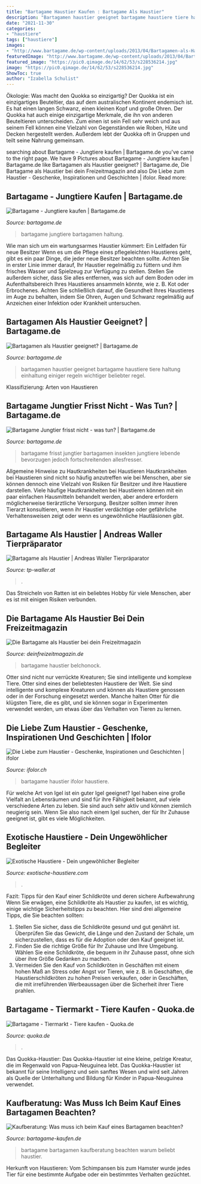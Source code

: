 ```yaml
---
title: "Bartagame Haustier Kaufen : Bartagame Als Haustier"
description: "Bartagamen haustier geeignet bartagame haustiere tiere haltung einhaltung einiger regeln wichtiger beliebter regel"
date: "2021-11-30"
categories:
- "haustiere"
tags: ["haustiere"]
images:
- "http://www.bartagame.de/wp-content/uploads/2013/04/Bartagamen-als-Haustier-geeignet.png"
featuredImage: "http://www.bartagame.de/wp-content/uploads/2013/04/Bartagamen-als-Haustier-geeignet.png"
featured_image: "https://pic0.qimage.de/14/62/53/s228536214.jpg"
image: "https://pic0.qimage.de/14/62/53/s228536214.jpg"
ShowToc: true
author: "Izabella Schulist"
---
```



Ökologie: Was macht den Quokka so einzigartig?
Der Quokka ist ein einzigartiges Beuteltier, das auf dem australischen Kontinent endemisch ist. Es hat einen langen Schwanz, einen kleinen Kopf und große Ohren. Der Quokka hat auch einige einzigartige Merkmale, die ihn von anderen Beuteltieren unterscheiden. Zum einen ist sein Fell sehr weich und aus seinem Fell können eine Vielzahl von Gegenständen wie Roben, Hüte und Decken hergestellt werden. Außerdem lebt der Quokka oft in Gruppen und teilt seine Nahrung gemeinsam.

	

		
searching about Bartagame - Jungtiere kaufen | Bartagame.de you've came to the right page. We have 9 Pictures about Bartagame - Jungtiere kaufen | Bartagame.de like Bartagamen als Haustier geeignet? | Bartagame.de, Die Bartagame als Haustier bei dein Freizeitmagazin and also Die Liebe zum Haustier - Geschenke, Inspirationen und Geschichten | ifolor. Read more:
		
    
## Bartagame - Jungtiere Kaufen | Bartagame.de

<img loading=lazy src="https://www.bartagame.de/wp-content/uploads/2013/05/Bartagame-Jungtiere-kaufen.jpg" onerror="this.onerror=null;this.src='https://tse1.mm.bing.net/th?id=OIP.5vl8vqDqxLYeyUmCoKYJpQHaLH&amp;pid=15.1';" alt="Bartagame - Jungtiere kaufen | Bartagame.de">

_Source: bartagame.de_

>bartagame jungtiere bartagamen haltung. 

	

Wie man sich um ein wartungsarmes Haustier kümmert: Ein Leitfaden für neue Besitzer
Wenn es um die Pflege eines pflegeleichten Haustieres geht, gibt es ein paar Dinge, die jeder neue Besitzer beachten sollte. Achten Sie in erster Linie immer darauf, Ihr Haustier regelmäßig zu füttern und ihm frisches Wasser und Spielzeug zur Verfügung zu stellen. Stellen Sie außerdem sicher, dass Sie alles entfernen, was sich auf dem Boden oder im Aufenthaltsbereich Ihres Haustieres ansammeln könnte, wie z. B. Kot oder Erbrochenes. Achten Sie schließlich darauf, die Gesundheit Ihres Haustieres im Auge zu behalten, indem Sie Ohren, Augen und Schwanz regelmäßig auf Anzeichen einer Infektion oder Krankheit untersuchen.

    
## Bartagamen Als Haustier Geeignet? | Bartagame.de

<img loading=lazy src="http://www.bartagame.de/wp-content/uploads/2013/04/Bartagamen-als-Haustier-geeignet.png" onerror="this.onerror=null;this.src='https://tse4.mm.bing.net/th?id=OIP.zkrDE6FFEmjirzunZR0WBwHaFD&amp;pid=15.1';" alt="Bartagamen als Haustier geeignet? | Bartagame.de">

_Source: bartagame.de_

>bartagamen haustier geeignet bartagame haustiere tiere haltung einhaltung einiger regeln wichtiger beliebter regel. 

	

Klassifizierung: Arten von Haustieren

    
## Bartagame Jungtier Frisst Nicht - Was Tun? | Bartagame.de

<img loading=lazy src="https://www.bartagame.de/wp-content/uploads/2013/05/Bartagame-Jungtier-frisst-nicht-was-tun1.jpg" onerror="this.onerror=null;this.src='https://tse3.mm.bing.net/th?id=OIP.AjKgBi7DO8hwMPehrGqhtgHaIS&amp;pid=15.1';" alt="Bartagame Jungtier frisst nicht - was tun? | Bartagame.de">

_Source: bartagame.de_

>bartagame frisst jungtier bartagamen insekten jungtiere lebende bevorzugen jedoch fortschreitenden allesfresser. 

	

Allgemeine Hinweise zu Hautkrankheiten bei Haustieren
Hautkrankheiten bei Haustieren sind nicht so häufig anzutreffen wie bei Menschen, aber sie können dennoch eine Vielzahl von Risiken für Besitzer und ihre Haustiere darstellen. Viele häufige Hautkrankheiten bei Haustieren können mit ein paar einfachen Hausmitteln behandelt werden, aber andere erfordern möglicherweise tierärztliche Versorgung. Besitzer sollten immer ihren Tierarzt konsultieren, wenn ihr Haustier verdächtige oder gefährliche Verhaltensweisen zeigt oder wenn es ungewöhnliche Hautläsionen gibt.

    
## Bartagame Als Haustier | Andreas Waller Tierpräparator

<img loading=lazy src="https://www.tp-waller.at/wp-content/uploads/2017/08/Bartagame.jpg" onerror="this.onerror=null;this.src='https://tse1.mm.bing.net/th?id=OIP.BpA7l09JEghaLALGymI4jwHaGR&amp;pid=15.1';" alt="Bartagame als Haustier | Andreas Waller Tierpräparator">

_Source: tp-waller.at_

>. 

	

Das Streicheln von Ratten ist ein beliebtes Hobby für viele Menschen, aber es ist mit einigen Risiken verbunden.

    
## Die Bartagame Als Haustier Bei Dein Freizeitmagazin

<img loading=lazy src="https://deinfreizeitmagazin.de/artikel/763/763-1573670415-3.jpg" onerror="this.onerror=null;this.src='https://tse1.mm.bing.net/th?id=OIP.IqkE5xLmxiV7Mgb0nP3zfAHaEK&amp;pid=15.1';" alt="Die Bartagame als Haustier bei dein Freizeitmagazin">

_Source: deinfreizeitmagazin.de_

>bartagame haustier belchonock. 

	

Otter sind nicht nur verrückte Kreaturen; Sie sind intelligente und komplexe Tiere.
Otter sind eines der beliebtesten Haustiere der Welt. Sie sind intelligente und komplexe Kreaturen und können als Haustiere genossen oder in der Forschung eingesetzt werden. Manche halten Otter für die klügsten Tiere, die es gibt, und sie können sogar in Experimenten verwendet werden, um etwas über das Verhalten von Tieren zu lernen.

    
## Die Liebe Zum Haustier - Geschenke, Inspirationen Und Geschichten | Ifolor

<img loading=lazy src="https://www.ifolor.ch/content/dam/ifolor/landing-page-materials/DACH/DE-CH/lp_haustiere/bartagame-lp-haustiere.jpg.transform/w1440/q100/image.jpg?bartagame-lp-haustiere.jpg" onerror="this.onerror=null;this.src='https://tse3.mm.bing.net/th?id=OIP.4FSj-OM3jQcDHGmfpU94NgAAAA&amp;pid=15.1';" alt="Die Liebe zum Haustier - Geschenke, Inspirationen und Geschichten | ifolor">

_Source: ifolor.ch_

>bartagame haustier ifolor haustiere. 

	

Für welche Art von Igel ist ein guter Igel geeignet?
Igel haben eine große Vielfalt an Lebensräumen und sind für ihre Fähigkeit bekannt, auf viele verschiedene Arten zu leben. Sie sind auch sehr aktiv und können ziemlich neugierig sein. Wenn Sie also nach einem Igel suchen, der für Ihr Zuhause geeignet ist, gibt es viele Möglichkeiten.

    
## Exotische Haustiere - Dein Ungewöhlicher Begleiter

<img loading=lazy src="https://exotische-haustiere.com/wp-content/uploads/2019/02/bartagame-haltung-gelb-e1550875882165-366x275.jpg" onerror="this.onerror=null;this.src='https://tse4.mm.bing.net/th?id=OIP.cN1sm1OguZE7b7qB2taGnAAAAA&amp;pid=15.1';" alt="Exotische Haustiere - Dein ungewöhlicher Begleiter">

_Source: exotische-haustiere.com_

>. 

	

Fazit: Tipps für den Kauf einer Schildkröte und deren sichere Aufbewahrung
Wenn Sie erwägen, eine Schildkröte als Haustier zu kaufen, ist es wichtig, einige wichtige Sicherheitstipps zu beachten. Hier sind drei allgemeine Tipps, die Sie beachten sollten:
1. Stellen Sie sicher, dass die Schildkröte gesund und gut genährt ist. Überprüfen Sie das Gewicht, die Länge und den Zustand der Schale, um sicherzustellen, dass es für die Adoption oder den Kauf geeignet ist.
2. Finden Sie die richtige Größe für Ihr Zuhause und Ihre Umgebung. Wählen Sie eine Schildkröte, die bequem in ihr Zuhause passt, ohne sich über ihre Größe Gedanken zu machen.
3. Vermeiden Sie den Kauf von Schildkröten in Geschäften mit einem hohen Maß an Stress oder Angst vor Tieren, wie z. B. in Geschäften, die Haustierschildkröten zu hohen Preisen verkaufen, oder in Geschäften, die mit irreführenden Werbeaussagen über die Sicherheit ihrer Tiere prahlen.

    
## Bartagame - Tiermarkt - Tiere Kaufen - Quoka.de

<img loading=lazy src="https://pic0.qimage.de/14/62/53/s228536214.jpg" onerror="this.onerror=null;this.src='https://tse4.mm.bing.net/th?id=OIP.JLTHbI9VbEEARgsxYzRiIAAAAA&amp;pid=15.1';" alt="Bartagame - Tiermarkt - Tiere kaufen - Quoka.de">

_Source: quoka.de_

>. 

	

Das Quokka-Haustier:
Das Quokka-Haustier ist eine kleine, pelzige Kreatur, die im Regenwald von Papua-Neuguinea lebt. Das Quokka-Haustier ist bekannt für seine Intelligenz und sein sanftes Wesen und wird seit Jahren als Quelle der Unterhaltung und Bildung für Kinder in Papua-Neuguinea verwendet.

    
## Kaufberatung: Was Muss Ich Beim Kauf Eines Bartagamen Beachten?

<img loading=lazy src="https://bartagame-kaufen.de/wp-content/uploads/bartagame-haustier.jpg" onerror="this.onerror=null;this.src='https://tse4.mm.bing.net/th?id=OIP.jl1BKxBhacos8vhbQQ9m0AHaE8&amp;pid=15.1';" alt="Kaufberatung: Was muss ich beim Kauf eines Bartagamen beachten?">

_Source: bartagame-kaufen.de_

>bartagame bartagamen kaufberatung beachten warum beliebt haustier. 

	

Herkunft von Haustieren: Vom Schimpansen bis zum Hamster wurde jedes Tier für eine bestimmte Aufgabe oder ein bestimmtes Verhalten gezüchtet.

